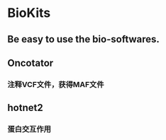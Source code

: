 # BioKits
## Be easy to use the bio-softwares.

## Oncotator
### 注释VCF文件，获得MAF文件

## hotnet2
### 蛋白交互作用
